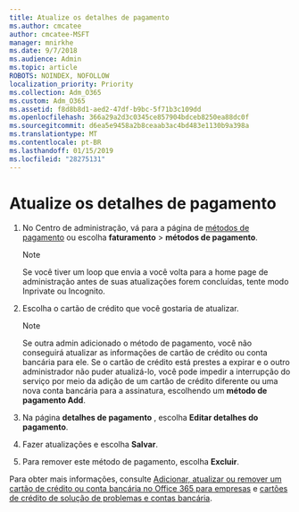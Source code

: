 ```yaml
---
title: Atualize os detalhes de pagamento
ms.author: cmcatee
author: cmcatee-MSFT
manager: mnirkhe
ms.date: 9/7/2018
ms.audience: Admin
ms.topic: article
ROBOTS: NOINDEX, NOFOLLOW
localization_priority: Priority
ms.collection: Adm_O365
ms.custom: Adm_O365
ms.assetid: f8d8b8d1-aed2-47df-b9bc-5f71b3c109dd
ms.openlocfilehash: 366a29a2d3c0345ce857904bdceb8250ea88dc0f
ms.sourcegitcommit: d6ea5e9458a2b8ceaab3ac4bd483e1130b9a398a
ms.translationtype: MT
ms.contentlocale: pt-BR
ms.lasthandoff: 01/15/2019
ms.locfileid: "28275131"
---
```

# <a name="update-payment-details"></a>Atualize os detalhes de pagamento

1. No Centro de administração, vá para a página de [métodos de pagamento](https://go.microsoft.com/fwlink/p/?linkid=2018806) ou escolha **faturamento** \> **métodos de pagamento**.
    
    > [!NOTE]
    > Se você tiver um loop que envia a você volta para a home page de administração antes de suas atualizações forem concluídas, tente modo Inprivate ou Incognito. 
  
2. Escolha o cartão de crédito que você gostaria de atualizar.
    
    > [!NOTE]
    > Se outra admin adicionado o método de pagamento, você não conseguirá atualizar as informações de cartão de crédito ou conta bancária para ele. Se o cartão de crédito está prestes a expirar e o outro administrador não puder atualizá-lo, você pode impedir a interrupção do serviço por meio da adição de um cartão de crédito diferente ou uma nova conta bancária para a assinatura, escolhendo um **método de pagamento Add**. 
  
3. Na página **detalhes de pagamento** , escolha **Editar detalhes do pagamento**.
    
4. Fazer atualizações e escolha **Salvar**.
    
5. Para remover este método de pagamento, escolha **Excluir**.
    
Para obter mais informações, consulte [Adicionar, atualizar ou remover um cartão de crédito ou conta bancária no Office 365 para empresas](https://support.office.com/article/30ba9c83-50d8-4020-90ed-830a5b8c8724) e [cartões de crédito de solução de problemas e contas bancária](https://support.office.com/article/30ba9c83-50d8-4020-90ed-830a5b8c8724).
  

